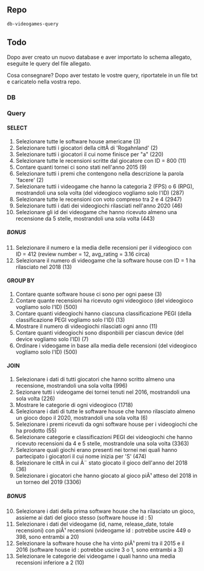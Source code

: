 ## Repo
`db-videogames-query`

## Todo
Dopo aver creato un nuovo database e aver importato lo schema allegato, eseguite le query del file allegato.

Cosa consegnare?
Dopo aver testato le vostre query, riportatele in un file txt e caricatelo nella vostra repo.

### DB


### Query
#### SELECT

1. Selezionare tutte le software house americane (3)
2. Selezionare tutti i giocatori della cittÃ  di 'Rogahnland' (2)
3. Selezionare tutti i giocatori il cui nome finisce per "a" (220)
4. Selezionare tutte le recensioni scritte dal giocatore con ID = 800 (11)
5. Contare quanti tornei ci sono stati nell'anno 2015 (9)
6. Selezionare tutti i premi che contengono nella descrizione la parola 'facere' (2)
7. Selezionare tutti i videogame che hanno la categoria 2 (FPS) o 6 (RPG), mostrandoli una sola volta (del videogioco vogliamo solo l'ID) (287)
8. Selezionare tutte le recensioni con voto compreso tra 2 e 4 (2947)
9. Selezionare tutti i dati dei videogiochi rilasciati nell'anno 2020 (46)
10. Selezionare gli id dei videogame che hanno ricevuto almeno una recensione da 5 stelle, mostrandoli una sola volta (443)

##### BONUS
11. Selezionare il numero e la media delle recensioni per il videogioco con ID = 412 (review number = 12, avg_rating = 3.16 circa)
12. Selezionare il numero di videogame che la software house con ID = 1 ha rilasciato nel 2018 (13)

#### GROUP BY
1. Contare quante software house ci sono per ogni paese (3)
2. Contare quante recensioni ha ricevuto ogni videogioco (del videogioco vogliamo solo l'ID) (500)
3. Contare quanti videogiochi hanno ciascuna classificazione PEGI (della classificazione PEGI vogliamo solo l'ID) (13)
4. Mostrare il numero di videogiochi rilasciati ogni anno (11)
5. Contare quanti videogiochi sono disponbiili per ciascun device (del device vogliamo solo l'ID) (7)
6. Ordinare i videogame in base alla media delle recensioni (del videogioco vogliamo solo l'ID) (500)

#### JOIN
1. Selezionare i dati di tutti giocatori che hanno scritto almeno una recensione, mostrandoli una sola volta (996)
2. Sezionare tutti i videogame dei tornei tenuti nel 2016, mostrandoli una sola volta (226)
3. Mostrare le categorie di ogni videogioco (1718)
4. Selezionare i dati di tutte le software house che hanno rilasciato almeno un gioco dopo il 2020, mostrandoli una sola volta (6)
5. Selezionare i premi ricevuti da ogni software house per i videogiochi che ha prodotto (55)
6. Selezionare categorie e classificazioni PEGI dei videogiochi che hanno ricevuto recensioni da 4 e 5 stelle, mostrandole una sola volta (3363)
7. Selezionare quali giochi erano presenti nei tornei nei quali hanno partecipato i giocatori il cui nome inizia per 'S' (474)
8. Selezionare le cittÃ  in cui Ã¨ stato giocato il gioco dell'anno del 2018 (36)
9. Selezionare i giocatori che hanno giocato al gioco piÃ¹ atteso del 2018 in un torneo del 2019 (3306)

##### BONUS
10. Selezionare i dati della prima software house che ha rilasciato un gioco, assieme ai dati del gioco stesso (software house id : 5)
11. Selezionare i dati del videogame (id, name, release_date, totale recensioni) con piÃ¹ recensioni (videogame id : potrebbe uscire 449 o 398, sono entrambi a 20)
12. Selezionare la software house che ha vinto piÃ¹ premi tra il 2015 e il 2016 (software house id : potrebbe uscire 3 o 1, sono entrambi a 3)
13. Selezionare le categorie dei videogame i quali hanno una media recensioni inferiore a 2 (10)